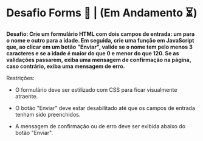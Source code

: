 # Desafio Forms 🥊 | (Em Andamento ⏳️)

**Desafio: Crie um formulário HTML com dois campos de entrada: um para o nome e outro para a idade. Em seguida, crie uma função em JavaScript que, ao clicar em um botão "Enviar", valide se o nome tem pelo menos 3 caracteres e se a idade é maior do que 0 e menor do que 120. Se as validações passarem, exiba uma mensagem de confirmação na página, caso contrário, exiba uma mensagem de erro.**

Restrições:

- O formulário deve ser estilizado com CSS para ficar visualmente atraente.

- O botão "Enviar" deve estar desabilitado até que os campos de entrada tenham sido preenchidos.

- A mensagem de confirmação ou de erro deve ser exibida abaixo do botão "Enviar".
